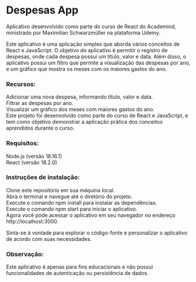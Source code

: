 <h1>Despesas App</h1>
Aplicativo desenvolvido como parte do curso de React do Academind, ministrado por Maximilian Schwarzmüller na plataforma Udemy.

Este aplicativo é uma aplicação simples que aborda vários conceitos de React e JavaScript. O objetivo do aplicativo é permitir o registro de despesas, onde cada despesa possui um título, valor e data. Além disso, o aplicativo possui um filtro que permite a visualização das despesas por ano, e um gráfico que mostra os meses com os maiores gastos do ano.

<h3>Recursos:</h3>

Adicionar uma nova despesa, informando título, valor e data.<br>
Filtrar as despesas por ano.<br>
Visualizar um gráfico dos meses com maiores gastos do ano.<br>
Este projeto foi desenvolvido como parte do curso de React e JavaScript, e tem como objetivo demonstrar a aplicação prática dos conceitos aprendidos durante o curso.<br>

<h3>Requisitos:</h3>

Node.js (versão 18.16.1)<br>
React (versão 18.2.0)<br>

<h3>Instruções de instalação:</h3>

Clone este repositório em sua máquina local.<br>
Abra o terminal e navegue até o diretório do projeto.<br>
Execute o comando npm install para instalar as dependências.<br>
Execute o comando npm start para iniciar o aplicativo.<br>
Agora você pode acessar o aplicativo em seu navegador no endereço http://localhost:3000.<br>

Sinta-se à vontade para explorar o código-fonte e personalizar o aplicativo de acordo com suas necessidades.


<h3>Observação:</h3> Este aplicativo é apenas para fins educacionais e não possui funcionalidades de autenticação ou persistência de dados.
